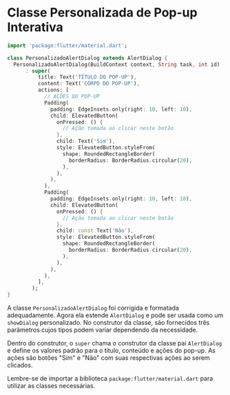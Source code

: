 # Classe Personalizada de Pop-up Interativa

```dart
import 'package:flutter/material.dart';

class PersonalizadoAlertDialog extends AlertDialog {
  PersonalizadoAlertDialog(BuildContext context, String task, int id)
      : super(
          title: Text('TÍTULO DO POP-UP'),
          content: Text('CORPO DO POP-UP'),
          actions: [
            // AÇÕES DO POP-UP
            Padding(
              padding: EdgeInsets.only(right: 10, left: 10),
              child: ElevatedButton(
                onPressed: () {
                  // Ação tomada ao clicar neste botão
                },
                child: Text('Sim'),
                style: ElevatedButton.styleFrom(
                  shape: RoundedRectangleBorder(
                    borderRadius: BorderRadius.circular(20),
                  ),
                ),
              ),
            ),
            Padding(
              padding: EdgeInsets.only(right: 10, left: 10),
              child: ElevatedButton(
                onPressed: () {
                  // Ação tomada ao clicar neste botão
                },
                child: const Text('Não'),
                style: ElevatedButton.styleFrom(
                  shape: RoundedRectangleBorder(
                    borderRadius: BorderRadius.circular(20),
                  ),
                ),
              ),
            ),
          ],
        );
}
```

A classe `PersonalizadoAlertDialog` foi corrigida e formatada adequadamente. Agora ela estende `AlertDialog` e pode ser usada como um `showDialog` personalizado. No construtor da classe, são fornecidos três parâmetros cujos tipos podem variar dependendo da necessidade.

Dentro do construtor, o `super` chama o construtor da classe pai `AlertDialog` e define os valores padrão para o título, conteúdo e ações do pop-up. As ações são botões "Sim" e "Não" com suas respectivas ações ao serem clicados.

Lembre-se de importar a biblioteca `package:flutter/material.dart` para utilizar as classes necessárias.
